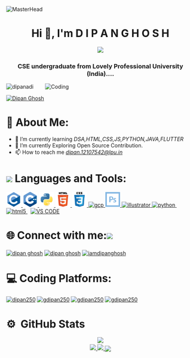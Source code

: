 ![MasterHead](https://www.aihr.com/wp-content/uploads/Learning-and-development-manager.png)
<h1 align="center">Hi 👋, I'm  D I P A N  G H O S H </h1>
<div align="center">
<img src="https://readme-typing-svg.herokuapp.com?size=25&center=true&vCenter=true&width=650&lines=A+Passionate+Competitive+Programmer;An+Aspiring+Web+Developer;Graphic+Designer;Open+Source+Contributor">
</div >
<h3 align="center"> CSE undergraduate from Lovely Professional University (India)....</h3>
<img align="right" alt="Coding" width="400" src="https://voxyard.com/assets/img/content/coding.gif"

<p align="left"> <img src="https://komarev.com/ghpvc/?username=dipanadi&label=Profile%20views&color=0e75b6&style=flat" alt="dipanadi" /> </p>


<p align="left"> <a href="https://www.linkedin.com/in/dipan-ghosh-85b528208/" target="blank"><img src="https://www.godrejproperties.com/backoffice/data_content/projects/comingsoon_to_south_delhi_delhi/landing_page/images/connect-linkedin.png" alt="Dipan Ghosh" width="150" height="30" /></a> </p>

# 💫 About Me:
- 🌱 I’m currently learning *DSA,HTML,CSS,JS,PYTHON,JAVA,FLUTTER*
- 🔭 I’m currently Exploring Open Source Contribution.<br>
- 📫 How to reach me *dipan.12107542@lpu.in*



# <img src = "https://media2.giphy.com/media/QssGEmpkyEOhBCb7e1/giphy.gif?cid=ecf05e47a0n3gi1bfqntqmob8g9aid1oyj2wr3ds3mg700bl&rid=giphy.gif" width = 32px> Languages and Tools:
<p align="left"> <a href="https://www.cprogramming.com/" target="_blank" rel="noreferrer"> <img src="https://raw.githubusercontent.com/devicons/devicon/master/icons/c/c-original.svg" alt="c" width="40" height="40"/> </a> <a href="https://www.w3schools.com/cpp/" target="_blank" rel="noreferrer"> <img src="https://raw.githubusercontent.com/devicons/devicon/master/icons/cplusplus/cplusplus-original.svg" alt="cplusplus" width="40" height="40"/> </a> <a href="https://www.python.org" target="_blank" rel="noreferrer"> <img src="https://raw.githubusercontent.com/devicons/devicon/master/icons/python/python-original.svg" alt="python" width="40" height="40"/> </a>
<a href="https://www.w3.org/html/" target="_blank" rel="noreferrer"> <img src="https://raw.githubusercontent.com/devicons/devicon/master/icons/html5/html5-original-wordmark.svg" alt="html5" width="40" height="40"/> </a><a href="https://www.w3schools.com/css/" target="_blank" rel="noreferrer"> <img src="https://raw.githubusercontent.com/devicons/devicon/master/icons/css3/css3-original-wordmark.svg" alt="css3" width="40" height="40"/> </a> <a href="https://cloud.google.com" target="_blank" rel="noreferrer"> <img src="https://www.vectorlogo.zone/logos/google_cloud/google_cloud-icon.svg" alt="gcp" width="40" height="40"/> </a> <a href="https://www.photoshop.com/en" target="_blank" rel="noreferrer"> <img src="https://raw.githubusercontent.com/devicons/devicon/master/icons/photoshop/photoshop-line.svg" alt="photoshop" width="40" height="40"/> </a>
<a href="https://www.illustrator.com/en" target="_blank" rel="noreferrer"> <img src="https://upload.wikimedia.org/wikipedia/commons/thumb/6/66/Illustrator_CC_icon.png/492px-Illustrator_CC_icon.png" alt="illustrator" width="40" height="40"/> </a>
<a href="https://www.python.org" target="_blank" rel="noreferrer"> <img src="https://skillicons.dev/icons?i=py" alt="python" width="40" /> </a>&nbsp
<a href="https://github.com/" target="_blank" rel="noreferrer"> <img src="https://skillicons.dev/icons?i=github" alt="html5" width="40" /> </a>&nbsp
<a href="https://visualstudio.microsoft.com/" target="_blank" rel="noreferrer"> <img src="https://code.visualstudio.com/assets/images/code-stable.png" alt="VS CODE" width="40" height="40"/> </a></p>












 # 🌐 Connect with me:<img src='https://raw.githubusercontent.com/ShahriarShafin/ShahriarShafin/main/Assets/handshake.gif' width="100px">
<p align="left">

<a href="https://www.linkedin.com/in/dipan-ghosh-85b528208" target="blank"><img align="center" src="https://raw.githubusercontent.com/rahuldkjain/github-profile-readme-generator/master/src/images/icons/Social/linked-in-alt.svg" alt="dipan ghosh" height="30" width="40" /></a>
<a href="https://www.facebook.com/dipan.ghosh.39108" target="blank"><img align="center" src="https://raw.githubusercontent.com/rahuldkjain/github-profile-readme-generator/master/src/images/icons/Social/facebook.svg" alt="dipan ghosh" height="30" width="40" /></a>
<a href="https://www.instagram.com/iamdipanghosh/" target="blank"><img align="center" src="https://raw.githubusercontent.com/rahuldkjain/github-profile-readme-generator/master/src/images/icons/Social/instagram.svg" alt="iamdipanghosh" height="30" width="40" /></a>



# 💻 Coding Platforms:
<p align="left">
<a href="https://www.codechef.com/users/dipan250" target="blank"><img align="center" src="https://cdn.jsdelivr.net/npm/simple-icons@3.1.0/icons/codechef.svg" alt="dipan250" height="30" width="40" /></a>
<a href="https://www.hackerrank.com/gdipan250?hr_r=1" target="blank"><img align="center" src="https://raw.githubusercontent.com/rahuldkjain/github-profile-readme-generator/master/src/images/icons/Social/hackerrank.svg" alt="gdipan250" height="30" width="40" /></a>
<a href="https://leetcode.com/gdipan250/" target="blank"><img align="center" src="https://raw.githubusercontent.com/rahuldkjain/github-profile-readme-generator/master/src/images/icons/Social/leet-code.svg" alt="gdipan250" height="30" width="40" /></a>
<a href="https://auth.geeksforgeeks.org/user/gdipan250" target="blank"><img align="center" src="https://raw.githubusercontent.com/rahuldkjain/github-profile-readme-generator/master/src/images/icons/Social/geeks-for-geeks.svg" alt="gdipan250" height="30" width="40" /></a>
 

</p>








# ⚙️ &nbsp;GitHub Stats
<p align="center">
<a href="https://github.com/dipanadi">
<img height="180em" src="https://github-readme-streak-stats.herokuapp.com/?user=dipanadi&theme=react" />
  <br>
  <img height="180em" src="https://github-readme-stats-eight-theta.vercel.app/api?username=dipanadi&show_icons=true&theme=algolia&include_all_commits=true&count_private=true"/>  
  <img height="180em" src="https://github-readme-stats-eight-theta.vercel.app/api/top-langs/?username=dipanadi&layout=compact&langs_count=8&theme=algolia"/>
   <img align="center" height="200em" src="https://github-profile-trophy.vercel.app/?username=dipanadi&theme=onedark&column=8&margin-w=5&margin-h=5"/>
</a>
  

 
 
